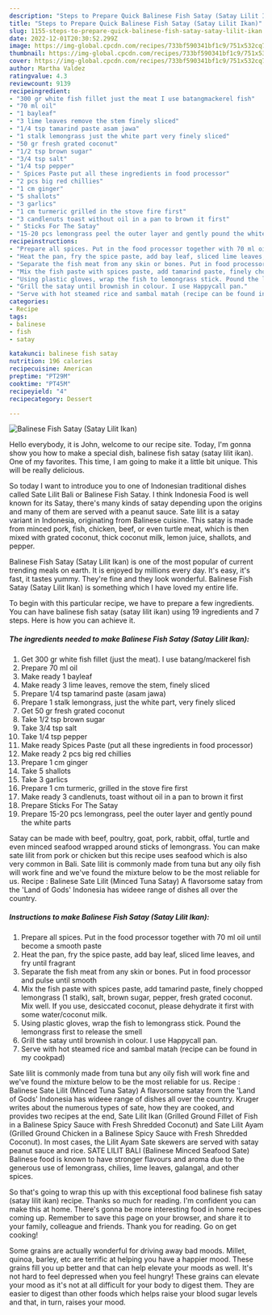 ```yaml
---
description: "Steps to Prepare Quick Balinese Fish Satay (Satay Lilit Ikan)"
title: "Steps to Prepare Quick Balinese Fish Satay (Satay Lilit Ikan)"
slug: 1155-steps-to-prepare-quick-balinese-fish-satay-satay-lilit-ikan
date: 2022-12-01T20:30:52.299Z
image: https://img-global.cpcdn.com/recipes/733bf590341bf1c9/751x532cq70/balinese-fish-satay-satay-lilit-ikan-recipe-main-photo.jpg
thumbnail: https://img-global.cpcdn.com/recipes/733bf590341bf1c9/751x532cq70/balinese-fish-satay-satay-lilit-ikan-recipe-main-photo.jpg
cover: https://img-global.cpcdn.com/recipes/733bf590341bf1c9/751x532cq70/balinese-fish-satay-satay-lilit-ikan-recipe-main-photo.jpg
author: Martha Valdez
ratingvalue: 4.3
reviewcount: 9139
recipeingredient:
- "300 gr white fish fillet just the meat I use batangmackerel fish"
- "70 ml oil"
- "1 bayleaf"
- "3 lime leaves remove the stem finely sliced"
- "1/4 tsp tamarind paste asam jawa"
- "1 stalk lemongrass just the white part very finely sliced"
- "50 gr fresh grated coconut"
- "1/2 tsp brown sugar"
- "3/4 tsp salt"
- "1/4 tsp pepper"
- " Spices Paste put all these ingredients in food processor"
- "2 pcs big red chillies"
- "1 cm ginger"
- "5 shallots"
- "3 garlics"
- "1 cm turmeric grilled in the stove fire first"
- "3 candlenuts toast without oil in a pan to brown it first"
- " Sticks For The Satay"
- "15-20 pcs lemongrass peel the outer layer and gently pound the white parts"
recipeinstructions:
- "Prepare all spices. Put in the food processor together with 70 ml oil until become a smooth paste"
- "Heat the pan, fry the spice paste, add bay leaf, sliced lime leaves, and fry until fragrant"
- "Separate the fish meat from any skin or bones. Put in food processor and pulse until smooth"
- "Mix the fish paste with spices paste, add tamarind paste, finely chopped lemongrass (1 stalk), salt, brown sugar, pepper, fresh grated coconut. Mix well. If you use, desiccated coconut, please dehydrate it first with some water/coconut milk."
- "Using plastic gloves, wrap the fish to lemongrass stick. Pound the lemongrass first to release the smell"
- "Grill the satay until brownish in colour. I use Happycall pan."
- "Serve with hot steamed rice and sambal matah (recipe can be found in my cookpad)"
categories:
- Recipe
tags:
- balinese
- fish
- satay

katakunci: balinese fish satay 
nutrition: 196 calories
recipecuisine: American
preptime: "PT29M"
cooktime: "PT45M"
recipeyield: "4"
recipecategory: Dessert

---
```



![Balinese Fish Satay (Satay Lilit Ikan)](https://img-global.cpcdn.com/recipes/733bf590341bf1c9/751x532cq70/balinese-fish-satay-satay-lilit-ikan-recipe-main-photo.jpg)

Hello everybody, it is John, welcome to our recipe site. Today, I'm gonna show you how to make a special dish, balinese fish satay (satay lilit ikan). One of my favorites. This time, I am going to make it a little bit unique. This will be really delicious.

So today I want to introduce you to one of Indonesian traditional dishes called Sate Lilit Bali or Balinese Fish Satay. I think Indonesia Food is well known for its Satay, there&#39;s many kinds of satay depending upon the origins and many of them are served with a peanut sauce. Sate lilit is a satay variant in Indonesia, originating from Balinese cuisine. This satay is made from minced pork, fish, chicken, beef, or even turtle meat, which is then mixed with grated coconut, thick coconut milk, lemon juice, shallots, and pepper.

Balinese Fish Satay (Satay Lilit Ikan) is one of the most popular of current trending meals on earth. It is enjoyed by millions every day. It's easy, it's fast, it tastes yummy. They're fine and they look wonderful. Balinese Fish Satay (Satay Lilit Ikan) is something which I have loved my entire life.


To begin with this particular recipe, we have to prepare a few ingredients. You can have balinese fish satay (satay lilit ikan) using 19 ingredients and 7 steps. Here is how you can achieve it.

<!--inarticleads1-->

##### The ingredients needed to make Balinese Fish Satay (Satay Lilit Ikan):

1. Get 300 gr white fish fillet (just the meat). I use batang/mackerel fish
1. Prepare 70 ml oil
1. Make ready 1 bayleaf
1. Make ready 3 lime leaves, remove the stem, finely sliced
1. Prepare 1/4 tsp tamarind paste (asam jawa)
1. Prepare 1 stalk lemongrass, just the white part, very finely sliced
1. Get 50 gr fresh grated coconut
1. Take 1/2 tsp brown sugar
1. Take 3/4 tsp salt
1. Take 1/4 tsp pepper
1. Make ready  Spices Paste (put all these ingredients in food processor)
1. Make ready 2 pcs big red chillies
1. Prepare 1 cm ginger
1. Take 5 shallots
1. Take 3 garlics
1. Prepare 1 cm turmeric, grilled in the stove fire first
1. Make ready 3 candlenuts, toast without oil in a pan to brown it first
1. Prepare  Sticks For The Satay
1. Prepare 15-20 pcs lemongrass, peel the outer layer and gently pound the white parts


Satay can be made with beef, poultry, goat, pork, rabbit, offal, turtle and even minced seafood wrapped around sticks of lemongrass. You can make sate lilit from pork or chicken but this recipe uses seafood which is also very common in Bali. Sate lilit is commonly made from tuna but any oily fish will work fine and we&#39;ve found the mixture below to be the most reliable for us. Recipe : Balinese Sate Lilit (Minced Tuna Satay) A flavorsome satay from the &#39;Land of Gods&#39; Indonesia has wideee range of dishes all over the country. 

<!--inarticleads2-->

##### Instructions to make Balinese Fish Satay (Satay Lilit Ikan):

1. Prepare all spices. Put in the food processor together with 70 ml oil until become a smooth paste
1. Heat the pan, fry the spice paste, add bay leaf, sliced lime leaves, and fry until fragrant
1. Separate the fish meat from any skin or bones. Put in food processor and pulse until smooth
1. Mix the fish paste with spices paste, add tamarind paste, finely chopped lemongrass (1 stalk), salt, brown sugar, pepper, fresh grated coconut. Mix well. If you use, desiccated coconut, please dehydrate it first with some water/coconut milk.
1. Using plastic gloves, wrap the fish to lemongrass stick. Pound the lemongrass first to release the smell
1. Grill the satay until brownish in colour. I use Happycall pan.
1. Serve with hot steamed rice and sambal matah (recipe can be found in my cookpad)


Sate lilit is commonly made from tuna but any oily fish will work fine and we&#39;ve found the mixture below to be the most reliable for us. Recipe : Balinese Sate Lilit (Minced Tuna Satay) A flavorsome satay from the &#39;Land of Gods&#39; Indonesia has wideee range of dishes all over the country. Kruger writes about the numerous types of sate, how they are cooked, and provides two recipes at the end, Sate Lilit Ikan (Grilled Ground Fillet of Fish in a Balinese Spicy Sauce with Fresh Shredded Coconut) and Sate Lilit Ayam (Grilled Ground Chicken in a Balinese Spicy Sauce with Fresh Shredded Coconut). In most cases, the Lilit Ayam Sate skewers are served with satay peanut sauce and rice. SATE LILIT BALI (Balinese Minced Seafood Sate) Balinese food is known to have stronger flavours and aroma due to the generous use of lemongrass, chilies, lime leaves, galangal, and other spices. 

So that's going to wrap this up with this exceptional food balinese fish satay (satay lilit ikan) recipe. Thanks so much for reading. I'm confident you can make this at home. There's gonna be more interesting food in home recipes coming up. Remember to save this page on your browser, and share it to your family, colleague and friends. Thank you for reading. Go on get cooking!

Some grains are actually wonderful for driving away bad moods. Millet, quinoa, barley, etc are terrific at helping you have a happier mood. These grains fill you up better and that can help elevate your moods as well. It's not hard to feel depressed when you feel hungry! These grains can elevate your mood as it's not at all difficult for your body to digest them. They are easier to digest than other foods which helps raise your blood sugar levels and that, in turn, raises your mood.
